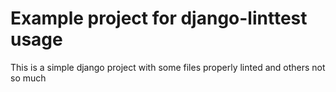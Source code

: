 # Example project for django-linttest usage

This is a simple django project with some files properly linted and others not so much
